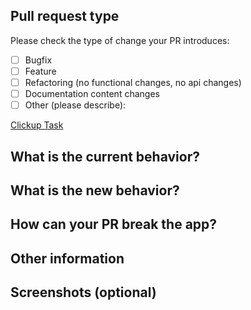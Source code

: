 ## Pull request type
Please check the type of change your PR introduces:
- [ ] Bugfix
- [ ] Feature
- [ ] Refactoring (no functional changes, no api changes)
- [ ] Documentation content changes
- [ ] Other (please describe): 

[Clickup Task](paste-here-clickup-task-link)

## What is the current behavior?
## What is the new behavior?
## How can your PR break the app?
## Other information
## Screenshots (optional)